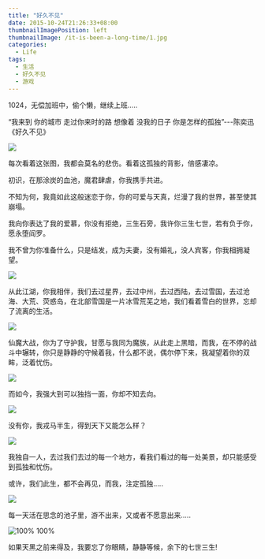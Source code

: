 ```yaml
---
title: "好久不见"
date: 2015-10-24T21:26:33+08:00
thumbnailImagePosition: left
thumbnailImage: /it-is-been-a-long-time/1.jpg
categories: 
  - Life
tags:
  - 生活
  - 好久不见
  - 游戏
---
```


1024，无偿加班中，偷个懒，继续上班.....
<!--more-->

“我来到 你的城市 走过你来时的路 想像着 没我的日子 你是怎样的孤独”---陈奕迅《好久不见》

![](/it-is-been-a-long-time/1.jpg)

每次看着这张图，我都会莫名的悲伤。看着这孤独的背影，倍感凄凉。

初识，在那涂炭的血池，魔君肆虐，你我携手共进。

不知为何，我竟如此这般迷恋于你，你的可爱与天真，烂漫了我的世界，甚至使其崩塌。

我向你表达了我的爱慕，你没有拒绝，三生石旁，我许你三生七世，若有负于你，愿永堕阎罗。

我不曾为你准备什么，只是结发，成为夫妻，没有婚礼，没人宾客，你我相拥凝望。

![](/it-is-been-a-long-time/2.jpg)

从此江湖，你我相伴，我们去过星界，去过中州，去过西陆，去过雪国，去过沧海、大荒、荧惑岛，在北部雪国是一片冰雪荒芜之地，我们看着雪白的世界，忘却了流离的生活。

![](/it-is-been-a-long-time/3.jpg)

仙魔大战，你为了守护我，甘愿与我同为魔族，从此走上黑暗，而我，在不停的战斗中辗转，你只是静静的守候着我，什么都不说，偶尔停下来，我凝望着你的双眸，泛着忧伤。

![](/it-is-been-a-long-time/4.jpg)

而如今，我强大到可以独挡一面，你却不知去向。

![](/it-is-been-a-long-time/5.jpg)

没有你，我戎马半生，得到天下又能怎么样？

![](/it-is-been-a-long-time/6.jpg)

我独自一人，去过我们去过的每一个地方，看我们看过的每一处美景，却只能感受到孤独和忧伤。

或许，我们此生，都不会再见，而我，注定孤独.....

![](/it-is-been-a-long-time/7.jpg)

每一天活在思念的池子里，游不出来，又或者不愿意出来.....

![100% 100%](/it-is-been-a-long-time/8.jpg)


如果天黑之前来得及，我要忘了你眼睛，静静等候，余下的七世三生!